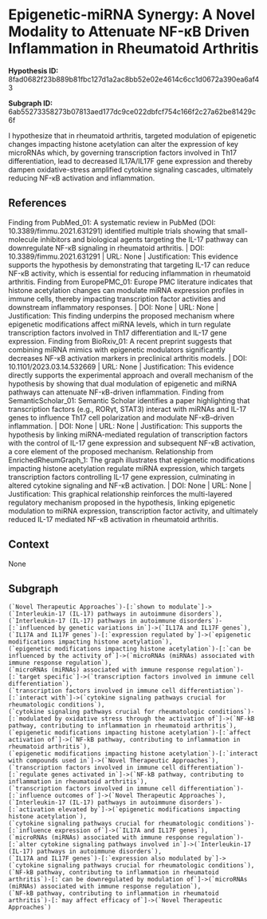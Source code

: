 
# Epigenetic-miRNA Synergy: A Novel Modality to Attenuate NF-κB Driven Inflammation in Rheumatoid Arthritis

**Hypothesis ID:** 8fad0682f23b889b81fbc127d1a2ac8bb52e02e4614c6cc1d0672a390ea6af43

**Subgraph ID:** 6ab55273358273b07813aed177dc9ce022dbfcf754c166f2c27a62be81429c6f

I hypothesize that in rheumatoid arthritis, targeted modulation of epigenetic changes impacting histone acetylation can alter the expression of key microRNAs which, by governing transcription factors involved in Th17 differentiation, lead to decreased IL17A/IL17F gene expression and thereby dampen oxidative-stress amplified cytokine signaling cascades, ultimately reducing NF-κB activation and inflammation.

## References
Finding from PubMed_01: A systematic review in PubMed (DOI: 10.3389/fimmu.2021.631291) identified multiple trials showing that small-molecule inhibitors and biological agents targeting the IL-17 pathway can downregulate NF-κB signaling in rheumatoid arthritis. | DOI: 10.3389/fimmu.2021.631291 | URL: None | Justification: This evidence supports the hypothesis by demonstrating that targeting IL-17 can reduce NF-κB activity, which is essential for reducing inflammation in rheumatoid arthritis.
Finding from EuropePMC_01: Europe PMC literature indicates that histone acetylation changes can modulate miRNA expression profiles in immune cells, thereby impacting transcription factor activities and downstream inflammatory responses. | DOI: None | URL: None | Justification: This finding underpins the proposed mechanism where epigenetic modifications affect miRNA levels, which in turn regulate transcription factors involved in Th17 differentiation and IL-17 gene expression.
Finding from BioRxiv_01: A recent preprint suggests that combining miRNA mimics with epigenetic modulators significantly decreases NF-κB activation markers in preclinical arthritis models. | DOI: 10.1101/2023.03.14.532669 | URL: None | Justification: This evidence directly supports the experimental approach and overall mechanism of the hypothesis by showing that dual modulation of epigenetic and miRNA pathways can attenuate NF-κB-driven inflammation.
Finding from SemanticScholar_01: Semantic Scholar identifies a paper highlighting that transcription factors (e.g., RORγt, STAT3) interact with miRNAs and IL-17 genes to influence Th17 cell polarization and modulate NF-κB–driven inflammation. | DOI: None | URL: None | Justification: This supports the hypothesis by linking miRNA-mediated regulation of transcription factors with the control of IL-17 gene expression and subsequent NF-κB activation, a core element of the proposed mechanism.
Relationship from EnrichedRheumGraph_1: The graph illustrates that epigenetic modifications impacting histone acetylation regulate miRNA expression, which targets transcription factors controlling IL-17 gene expression, culminating in altered cytokine signaling and NF-κB activation. | DOI: None | URL: None | Justification: This graphical relationship reinforces the multi-layered regulatory mechanism proposed in the hypothesis, linking epigenetic modulation to miRNA expression, transcription factor activity, and ultimately reduced IL-17 mediated NF-κB activation in rheumatoid arthritis.

## Context
None

## Subgraph
```
(`Novel Therapeutic Approaches`)-[:`shown to modulate`]->(`Interleukin-17 (IL-17) pathways in autoimmune disorders`),
(`Interleukin-17 (IL-17) pathways in autoimmune disorders`)-[:`influenced by genetic variations in`]->(`IL17A and IL17F genes`),
(`IL17A and IL17F genes`)-[:`expression regulated by`]->(`epigenetic modifications impacting histone acetylation`),
(`epigenetic modifications impacting histone acetylation`)-[:`can be influenced by the activity of`]->(`microRNAs (miRNAs) associated with immune response regulation`),
(`microRNAs (miRNAs) associated with immune response regulation`)-[:`target specific`]->(`transcription factors involved in immune cell differentiation`),
(`transcription factors involved in immune cell differentiation`)-[:`interact with`]->(`cytokine signaling pathways crucial for rheumatologic conditions`),
(`cytokine signaling pathways crucial for rheumatologic conditions`)-[:`modulated by oxidative stress through the activation of`]->(`NF-kB pathway, contributing to inflammation in rheumatoid arthritis`),
(`epigenetic modifications impacting histone acetylation`)-[:`affect activation of`]->(`NF-kB pathway, contributing to inflammation in rheumatoid arthritis`),
(`epigenetic modifications impacting histone acetylation`)-[:`interact with compounds used in`]->(`Novel Therapeutic Approaches`),
(`transcription factors involved in immune cell differentiation`)-[:`regulate genes activated in`]->(`NF-kB pathway, contributing to inflammation in rheumatoid arthritis`),
(`transcription factors involved in immune cell differentiation`)-[:`influence outcomes of`]->(`Novel Therapeutic Approaches`),
(`Interleukin-17 (IL-17) pathways in autoimmune disorders`)-[:`activation elevated by`]->(`epigenetic modifications impacting histone acetylation`),
(`cytokine signaling pathways crucial for rheumatologic conditions`)-[:`influence expression of`]->(`IL17A and IL17F genes`),
(`microRNAs (miRNAs) associated with immune response regulation`)-[:`alter cytokine signaling pathways involved in`]->(`Interleukin-17 (IL-17) pathways in autoimmune disorders`),
(`IL17A and IL17F genes`)-[:`expression also modulated by`]->(`cytokine signaling pathways crucial for rheumatologic conditions`),
(`NF-kB pathway, contributing to inflammation in rheumatoid arthritis`)-[:`can be downregulated by modulation of`]->(`microRNAs (miRNAs) associated with immune response regulation`),
(`NF-kB pathway, contributing to inflammation in rheumatoid arthritis`)-[:`may affect efficacy of`]->(`Novel Therapeutic Approaches`)
```
